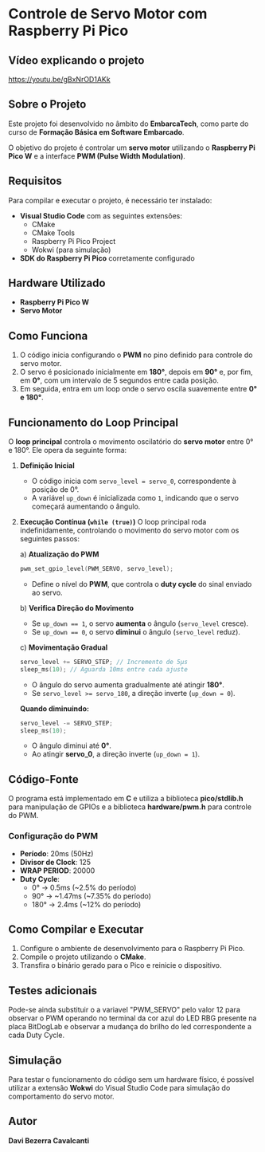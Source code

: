# Controle de Servo Motor com Raspberry Pi Pico

## Vídeo explicando o projeto
https://youtu.be/gBxNrOD1AKk


## Sobre o Projeto
Este projeto foi desenvolvido no âmbito do **EmbarcaTech**, como parte do curso de **Formação Básica em Software Embarcado**. 

O objetivo do projeto é controlar um **servo motor** utilizando o **Raspberry Pi Pico W** e a interface **PWM (Pulse Width Modulation)**. 

## Requisitos
Para compilar e executar o projeto, é necessário ter instalado:
- **Visual Studio Code** com as seguintes extensões:
  - CMake
  - CMake Tools
  - Raspberry Pi Pico Project
  - Wokwi (para simulação)
- **SDK do Raspberry Pi Pico** corretamente configurado

## Hardware Utilizado
- **Raspberry Pi Pico W**
- **Servo Motor**

## Como Funciona
1. O código inicia configurando o **PWM** no pino definido para controle do servo motor.
2. O servo é posicionado inicialmente em **180°**, depois em **90°** e, por fim, em **0°**, com um intervalo de 5 segundos entre cada posição.
3. Em seguida, entra em um loop onde o servo oscila suavemente entre **0° e 180°**.

## Funcionamento do Loop Principal
O **loop principal** controla o movimento oscilatório do **servo motor** entre 0° e 180°. Ele opera da seguinte forma:

1. **Definição Inicial**
   - O código inicia com `servo_level = servo_0`, correspondente à posição de 0°.
   - A variável `up_down` é inicializada como `1`, indicando que o servo começará aumentando o ângulo.

2. **Execução Contínua (`while (true)`)**
   O loop principal roda indefinidamente, controlando o movimento do servo motor com os seguintes passos:

   a) **Atualização do PWM**
      ```c
      pwm_set_gpio_level(PWM_SERVO, servo_level);
      ```
      - Define o nível do **PWM**, que controla o **duty cycle** do sinal enviado ao servo.

   b) **Verifica Direção do Movimento**
      - Se `up_down == 1`, o servo **aumenta** o ângulo (`servo_level` cresce).
      - Se `up_down == 0`, o servo **diminui** o ângulo (`servo_level` reduz).

   c) **Movimentação Gradual**
      ```c
      servo_level += SERVO_STEP; // Incremento de 5μs
      sleep_ms(10); // Aguarda 10ms entre cada ajuste
      ```
      - O ângulo do servo aumenta gradualmente até atingir **180°**.
      - Se `servo_level >= servo_180`, a direção inverte (`up_down = 0`).

      **Quando diminuindo:**
      ```c
      servo_level -= SERVO_STEP;
      sleep_ms(10);
      ```
      - O ângulo diminui até **0°**.
      - Ao atingir **servo_0**, a direção inverte (`up_down = 1`).



## Código-Fonte
O programa está implementado em **C** e utiliza a biblioteca **pico/stdlib.h** para manipulação de GPIOs e a biblioteca **hardware/pwm.h** para controle do PWM.

### Configuração do PWM
- **Período**: 20ms (50Hz)
- **Divisor de Clock**: 125
- **WRAP PERIOD**: 20000
- **Duty Cycle**:
  - 0°  -> 0.5ms (~2.5% do período)
  - 90° -> ~1.47ms (~7.35% do período)
  - 180° -> 2.4ms (~12% do período)

## Como Compilar e Executar
1. Configure o ambiente de desenvolvimento para o Raspberry Pi Pico.
2. Compile o projeto utilizando o **CMake**.
3. Transfira o binário gerado para o Pico e reinicie o dispositivo.

## Testes adicionais
Pode-se ainda substituir o a variavel "PWM_SERVO" pelo valor 12 para observar o PWM operando no terminal da cor azul do LED RBG presente na placa BitDogLab e observar a mudança do brilho
do led correspondente a cada Duty Cycle.

## Simulação
Para testar o funcionamento do código sem um hardware físico, é possível utilizar a extensão **Wokwi** do Visual Studio Code para simulação do comportamento do servo motor.

## Autor
**Davi Bezerra Cavalcanti**
